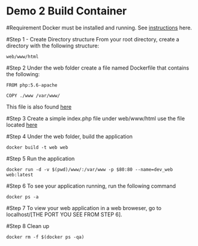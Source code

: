 # Demo 2  Build Container 

#Requirement
Docker must be installed and running. See [instructions](https://github.com/adebisioje/Azure-Container-Service/tree/master/demos) here. 

#Step 1 - Create Directory structure 
From your root directory, create a directory with the following structure:

    web/www/html

#Step 2 
Under the web folder create a file named Dockerfile that contains the following:

    FROM php:5.6-apache

    COPY ./www /var/www/
    
This file is also found [here](https://github.com/adebisioje/Azure-Container-Service/blob/master/demos/demo%202/web/Dockerfile.txt)

#Step 3 
Create a simple index.php file under web/www/html
use the file located [here](https://github.com/adebisioje/Azure-Container-Service/tree/master/demos/demo%202/web/www/html)

#Step 4
Under the web folder, build the application 

    docker build -t web web
    
#Step 5 
Run the application

    docker run -d -v $(pwd)/www/:/var/www -p $80:80 --name=dev_web web:latest

#Step 6 
To see your application running, run the following command 

    docker ps -a

#Step 7
To view your web application in a web broweser, go to localhost/[THE PORT YOU SEE FROM STEP 6]. 

#Step 8 
Clean up 

    docker rm -f $(docker ps -qa)





